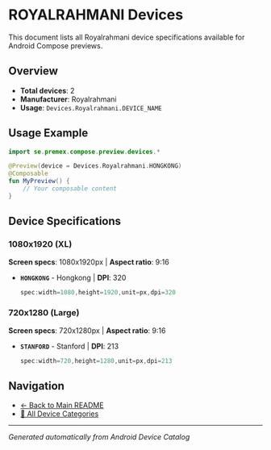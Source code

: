 # ROYALRAHMANI Devices

This document lists all Royalrahmani device specifications available for Android Compose previews.

## Overview

- **Total devices**: 2
- **Manufacturer**: Royalrahmani
- **Usage**: `Devices.Royalrahmani.DEVICE_NAME`

## Usage Example

```kotlin
import se.premex.compose.preview.devices.*

@Preview(device = Devices.Royalrahmani.HONGKONG)
@Composable
fun MyPreview() {
    // Your composable content
}
```

## Device Specifications

### 1080x1920 (XL)

**Screen specs**: 1080x1920px | **Aspect ratio**: 9:16

- **`HONGKONG`** - Hongkong | **DPI**: 320
  ```kotlin
  spec:width=1080,height=1920,unit=px,dpi=320
  ```

### 720x1280 (Large)

**Screen specs**: 720x1280px | **Aspect ratio**: 9:16

- **`STANFORD`** - Stanford | **DPI**: 213
  ```kotlin
  spec:width=720,height=1280,unit=px,dpi=213
  ```

## Navigation

- [← Back to Main README](../../README.md)
- [📱 All Device Categories](../README.md)

---
*Generated automatically from Android Device Catalog*
